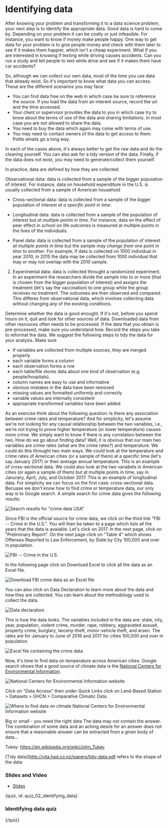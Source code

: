 # Identifying data

After knowing your problem and transforming it to a data science problem, your next step is to identify the appropriate data. Good data is hard to come by. Depending on your problem it can be costly or just infeasible. For instance, you want to know if money make people happy. One way to get data for your problem is to give people money and check with them later to see if it makes them happier, which isn't a cheap experiment. What if you are interested in knowing if texting while driving causes accidents. Can you run a study and tell people to text while drive and see if it makes them have car accidents? 

So, although we can collect our own data, most of the time you use data that already exist. So it's important to know what data you can access. These are the different scenarios you may face:
* You can find data free on the web in which case be sure to reference the source. If you load the data from an interent source, record the url and the time accessed.
* Your client or supervisor provides the data to you in which case try to know about the terms of use of the data and sharing limitations. In most case you are not allowed to share the data.
* You need to buy the data which again may come with terms of use.
* You may need to contact owners of the data to get access to them. Polite emails go a long way.

In each of the cases above, it's always better to get the raw data and do the cleaning yourself. You can also ask for a tidy version of the data. Finally, if the data does not exist, you may need to generate/collect them yourself.

In practice, data are defined by how they are collected:

Observational data: data is collected from a sample of the bigger population of interest. For instance, data on household expenditure in the U.S. is usually collected from a sample of American household

  * Cross-sectional data: data is collected from a sample of the bigger population of interest *at a specific point in time*.

  * Longitudinal data: data is collected from a sample of the population of interest but *at multiple points in time*. For instance, data on the effect of peer effect in school on life outcomes is measured at multiple points in the lives of the individuals.

  * Panel data: data is collected from a sample of the population of interest *at multiple points in time* but the *sample may change from one point in time to another*. For example, if data is collected on 1000 individual in year 2010, in 2015 the data may be collected from 1000 individual that may or may not overlap with the 2010 sample.

2. Experimental data: data is collected throught a randomized experiment. In an experiment the researchers divide the sample into to or more (that is chosen from the bigger population of interest) and assigns the treatment (let's say the vaccination) to one group while the group receives no treatment. The outcomes are then observed and compared. This differes from observational data, which involves collecting data without changing any of the existing conditions. 

Determine whether the data is good enought. If it's not, before you spend hours on it, quit and look for other sources of data. Downloaded data from other resrouces often needs to be processed. If the data that you obtain is pre-processed, make sure you understand how. Record the steps you take to reformat the data. We suggest the following steps to tidy the data for your analysis. Make sure

* if variables are collected from multiple sources, they are merged properly
* each variable forms a column
* each observation forms a row
* each table/file stores data about one kind of observation (e.g. people/hospitals).
* column names are easy to use and informative
* obvious mistakes in the data have been removed
* missing values are formatted uniformly and correctly
* variable values are internally consistent
* appropriate transformed variables have been added

As an exercise think about the following question: Is there any association between crime rates and temperature? And for simplicity, let's assume we're not looking for any causal relationship between the two variables, i.e., we're not trying to prove higher temperature (or lower temperature) causes more crime. We simply want to know if there is any correlation between the two. How do we go about finding data? 
Well, it is obvious that our main two variables are crime rates (what are the crime rates?) and temperature. We could do this throught two main ways. We could look at the temperature and crime rates of American cities (or a sample of them) at a specific time (let's say January 2017) or their average annual temperature. This is an example of cross-sectional data. We could also look at the two variabels in American cities (or again a sample of them) but at multiple points in time, say in Janurary, April, July, and October 2017. This is an example of longitudinal data. For simplicity we can focus on the first case: cross-sectional data. Becuase we don't know how to find crime or temperature data, our only way is to Google search. A simple search for crime data gives the following results:

![Search results for "crime data USA"]()
 
Since FBI is the official source for crime data, we click on the third link "FBI -- Crime in the U.S.". You will then be taken to a page which lists all the years that the data is avaiable. Let's click on 2017. In the next page, click on "Preliminary Report". On the next page click on "Table 4" which shows Offenses Reported to Law Enforcement, by State by City 100,000 and over in population. 

![FBI --  Crime in the U.S.]()

In the following page click on Download Excel to click all the data as an Excel file. 

![Download FBI crime data as an Excel file]()

You can also click on Data Declaration to learn more about the data and how they are collected. You can learn about the methodology used to collect the data. 

![Data declaration]()

This is how the data looks. The variables included in the data are: state, city, year, population, violent crime, murder, rape, robbery, aggravated assualt, property crime, burglary, larceny-theft, motor-vehicle theft, and arsen. The rates are for January to June of 2016 and 2017 for cities 100,000 and over in population.

![Excel file containing the crime data]()

Now, it's time to find data on temperature across American cities. Google search shows that a good source of climate data is the [National Centers for Environmental Information](https://www.ncdc.noaa.gov/). 

![National Centers for Environmental Information website]()

Click on "Data Access" then under Quick Links click on Land-Based Station > Datasets > GHCN > Comparative Climatic Data.

![Where to find data on climate National Centers for Environmental Information website]()












Big or small - you need the right data
The data may not contain the answer. The combination of some data and an aching desire for an answer does not ensure that a reasonable answer can be extracted from a given body of data... 

Tukey: https://en.wikipedia.org/wiki/John_Tukey




[Tidy data](http://vita.had.co.nz/papers/tidy-data.pdf refers to the shape of the data






### Slides and Video

* [Slides](https://docs.google.com/presentation/d/1hin5y4jDZikoGLbIEnwnPhJybgD_FezWsh16QIu5C5o/edit?usp=sharing)

{quiz, id: quiz_02_identifying_data}

### Identifying data quiz


{/quiz}
